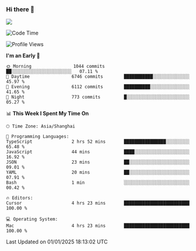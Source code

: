 ### Hi there 👋

<!--
**JJAYCHEN1e/jjaychen1e** is a ✨ _special_ ✨ repository because its `README.md` (this file) appears on your GitHub profile.

Here are some ideas to get you started:

- 🔭 I’m currently working on ...
- 🌱 I’m currently learning ...
- 👯 I’m looking to collaborate on ...
- 🤔 I’m looking for help with ...
- 💬 Ask me about ...
- 📫 How to reach me: ...
- 😄 Pronouns: ...
- ⚡ Fun fact: ...
-->

[![](https://github-readme-stats.vercel.app/api?username=jjaychen1e&show_icons=true)](https://github.com/jjaychen1e/github-readme-stats?count_private=true)

<!--START_SECTION:waka-->
![Code Time](http://img.shields.io/badge/Code%20Time-1%2C685%20hrs%206%20mins-blue)

![Profile Views](http://img.shields.io/badge/Profile%20Views-1-blue)

**I'm an Early 🐤** 

```text
🌞 Morning                1044 commits        ██░░░░░░░░░░░░░░░░░░░░░░░   07.11 % 
🌆 Daytime                6746 commits        ███████████░░░░░░░░░░░░░░   45.97 % 
🌃 Evening                6112 commits        ██████████░░░░░░░░░░░░░░░   41.65 % 
🌙 Night                  773 commits         █░░░░░░░░░░░░░░░░░░░░░░░░   05.27 % 
```


📊 **This Week I Spent My Time On** 

```text
🕑︎ Time Zone: Asia/Shanghai

💬 Programming Languages: 
TypeScript               2 hrs 52 mins       ████████████████░░░░░░░░░   65.48 % 
JavaScript               44 mins             ████░░░░░░░░░░░░░░░░░░░░░   16.92 % 
JSON                     23 mins             ██░░░░░░░░░░░░░░░░░░░░░░░   09.01 % 
YAML                     20 mins             ██░░░░░░░░░░░░░░░░░░░░░░░   07.91 % 
Bash                     1 min               ░░░░░░░░░░░░░░░░░░░░░░░░░   00.42 % 

🔥 Editors: 
Cursor                   4 hrs 23 mins       █████████████████████████   100.00 % 

💻 Operating System: 
Mac                      4 hrs 23 mins       █████████████████████████   100.00 % 
```


 Last Updated on 01/01/2025 18:13:02 UTC
<!--END_SECTION:waka-->
